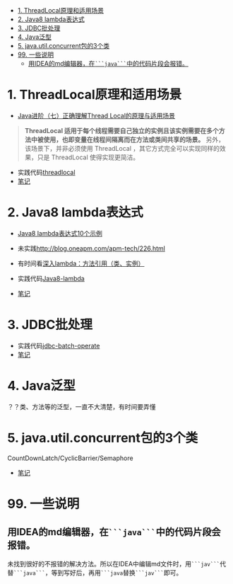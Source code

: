 <!-- TOC -->

- [1. ThreadLocal原理和适用场景](#1-threadlocal原理和适用场景)
- [2. Java8 lambda表达式](#2-java8-lambda表达式)
- [3. JDBC批处理](#3-jdbc批处理)
- [4. Java泛型](#4-java泛型)
- [5. java.util.concurrent包的3个类](#5-javautilconcurrent包的3个类)
- [99. 一些说明](#99-一些说明)
    - [用IDEA的md编辑器，在` ```java``` `中的代码片段会报错。](#用idea的md编辑器在-java-中的代码片段会报错)

<!-- /TOC -->
# 1. ThreadLocal原理和适用场景
- [Java进阶（七）正确理解Thread Local的原理与适用场景](http://www.jasongj.com/java/threadlocal/)
>**ThreadLocal 适用于每个线程需要自己独立的实例且该实例需要在多个方法中被使用，也即变量在线程间隔离而在方法或类间共享的场景。**
另外，该场景下，并非必须使用 ThreadLocal ，其它方式完全可以实现同样的效果，只是 ThreadLocal 使得实现更简洁。
- 实践代码[threadlocal](code/threadlocal)
- [笔记](code/threadlocal/note.md)

# 2. Java8 lambda表达式
- [Java8 lambda表达式10个示例](http://www.importnew.com/16436.html)
- 未实践<http://blog.oneapm.com/apm-tech/226.html>
- 有时间看[深入lambda：方法引用（类、实例）](https://www.cnblogs.com/figure9/p/java-8-lambdas-insideout-language-features.html)

- 实践代码[Java8-lambda](code/Java8-lambda)
- [笔记](code/Java8-lambda/note.md)

# 3. JDBC批处理
- 实践代码[jdbc-batch-operate](code/jdbc-batch-operate)
- [笔记](code/jdbc-batch-operate/note.md)

# 4. Java泛型
？？类、方法等的泛型，一直不大清楚，有时间要弄懂

# 5. java.util.concurrent包的3个类
CountDownLatch/CyclicBarrier/Semaphore
- [笔记](code/concurrent/note.md)

# 99. 一些说明
## 用IDEA的md编辑器，在` ```java``` `中的代码片段会报错。
未找到很好的不报错的解决方法。所以在IDEA中编辑md文件时，用` ```jav``` `代替` ```java``` `，等到写好后，再用` ```java `替换` ```jav``` `即可。